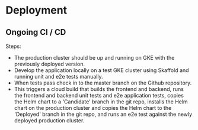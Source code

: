 # Deployment

## Ongoing CI / CD

Steps:

- The production cluster should be up and running on GKE with the previously deployed version.
- Develop the application locally on a test GKE cluster using Skaffold and running unit and e2e tests manually.
- When tests pass check in to the master branch on the Github repository.
- This triggers a cloud build that builds the frontend and backend, runs the frontend and backend unit tests and e2e application tests, copies the Helm chart to a 'Candidate' branch in the git repo, installs the Helm chart on the production cluster and copies the Helm chart to the 'Deployed' branch in the git repo, and runs an e2e test against the newly deployed production cluster.
